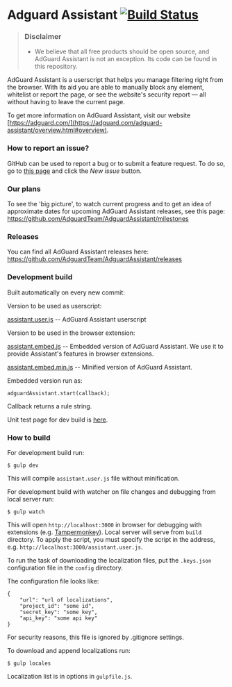 # Adguard Assistant [![Build Status](https://travis-ci.org/AdguardTeam/AdguardAssistant.svg?branch=master)](https://travis-ci.org/AdguardTeam/AdguardAssistant)
> ### Disclaimer
> * We believe that all free products should be open source, and AdGuard Assistant is not an exception. Its code can be found in this repository.

AdGuard Assistant is a userscript that helps you manage filtering right from the browser. With its aid you are able to manually block any element, whitelist or report the page, or see the website's security report — all without having to leave the current page.

To get more information on AdGuard Assistant, visit our website [https://adguard.com/](https://adguard.com/adguard-assistant/overview.html#overview).

### How to report an issue?

GitHub can be used to report a bug or to submit a feature request. To do so, go to [this page](https://github.com/AdguardTeam/AdguardAssistant/issues) and click the *New issue* button.

### Our plans

To see the 'big picture', to watch current progress and to get an idea of approximate dates for upcoming AdGuard Assistant releases, see this page: https://github.com/AdguardTeam/AdguardAssistant/milestones

### Releases

You can find all AdGuard Assistant releases here: https://github.com/AdguardTeam/AdguardAssistant/releases

### Development build

Built automatically on every new commit:

Version to be used as userscript:

[assistant.user.js](https://AdguardTeam.github.io/AdguardAssistant/assistant.user.js) -- AdGuard Assistant userscript

Version to be used in the browser extension:

[assistant.embed.js](https://AdguardTeam.github.io/AdguardAssistant/assistant.embedded.js) -- Embedded version of AdGuard Assistant. We use it to provide Assistant's features in browser extensions.

[assistant.embed.min.js](https://AdguardTeam.github.io/AdguardAssistant/assistant.embedded.min.js) -- Minified version of AdGuard Assistant.

Embedded version run as:

    adguardAssistant.start(callback);

Сallback returns a rule string.

Unit test page for dev build is [here](https://AdguardTeam.github.io/AdguardAssistant/test/).

### How to build

For development build run:

    $ gulp dev

This will compile `assistant.user.js` file without minification.


For development build with watcher on file changes and debugging from local server run:

    $ gulp watch

This will open `http://localhost:3000` in browser for debugging with extensions (e.g. [Tampermonkey](https://chrome.google.com/webstore/detail/tampermonkey/dhdgffkkebhmkfjojejmpbldmpobfkfo)). Local server will serve from `build` directory. To apply the script, you must specify the script in the address, e.g. `http://localhost:3000/assistant.user.js`.

To run the task of downloading the localization files, put the `.keys.json` configuration file in the `config` directory.

The configuration file looks like:

    {
        "url": "url of localizations",
        "project_id": "some id",
        "secret_key": "some key",
        "api_key": "some api key"
    }

For security reasons, this file is ignored by .gitignore settings.

To download and append localizations run:

    $ gulp locales

Localization list is in options in `gulpfile.js`.
